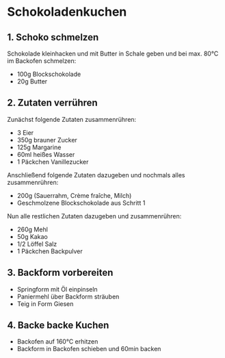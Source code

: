 # Schokoladenkuchen

## 1. Schoko schmelzen

Schokolade kleinhacken und mit Butter in Schale geben und bei max. 80°C im Backofen schmelzen:

- 100g Blockschokolade
- 20g Butter

## 2. Zutaten verrühren

Zunächst folgende Zutaten zusammenrühren:

- 3 Eier
- 350g brauner Zucker
- 125g Margarine
- 60ml heißes Wasser
- 1 Päckchen Vanillezucker

Anschließend folgende Zutaten dazugeben und nochmals alles zusammenrühren:

- 200g (Sauerrahm, Crème fraîche, Milch)
- Geschmolzene Blockschokolade aus Schritt 1

Nun alle restlichen Zutaten dazugeben und zusammenrühren:

- 260g Mehl
- 50g Kakao
- 1/2 Löffel Salz
- 1 Päckchen Backpulver

## 3. Backform vorbereiten

- Springform mit Öl einpinseln
- Paniermehl über Backform sträuben
- Teig in Form Giesen

## 4. Backe backe Kuchen

- Backofen auf 160°C erhitzen
- Backform in Backofen schieben und 60min backen

